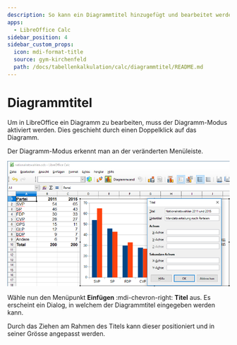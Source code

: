```yaml
---
description: So kann ein Diagrammtitel hinzugefügt und bearbeitet werden
apps:
  - LibreOffice Calc
sidebar_position: 4
sidebar_custom_props:
  icon: mdi-format-title
  source: gym-kirchenfeld
  path: /docs/tabellenkalkulation/calc/diagrammtitel/README.md
---
```


# Diagrammtitel



Um in LibreOffice ein Diagramm zu bearbeiten, muss der Diagramm-Modus aktiviert werden. Dies geschieht durch einen Doppelklick auf das Diagramm.

Der Diagramm-Modus erkennt man an der veränderten Menüleiste.

![](./images/diagram-title.lo.png)

Wähle nun den Menüpunkt __Einfügen__ :mdi-chevron-right: __Titel__ aus. Es erscheint ein Dialog, in welchem der Diagrammtitel eingegeben werden kann.

Durch das Ziehen am Rahmen des Titels kann dieser positioniert und in seiner Grösse angepasst werden.

